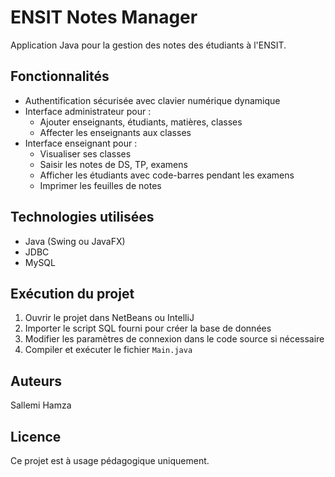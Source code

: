 # ENSIT Notes Manager

Application Java pour la gestion des notes des étudiants à l'ENSIT.

## Fonctionnalités

- Authentification sécurisée avec clavier numérique dynamique
- Interface administrateur pour :
  - Ajouter enseignants, étudiants, matières, classes
  - Affecter les enseignants aux classes
- Interface enseignant pour :
  - Visualiser ses classes
  - Saisir les notes de DS, TP, examens
  - Afficher les étudiants avec code-barres pendant les examens
  - Imprimer les feuilles de notes

## Technologies utilisées

- Java (Swing ou JavaFX)
- JDBC
- MySQL

## Exécution du projet

1. Ouvrir le projet dans NetBeans ou IntelliJ
2. Importer le script SQL fourni pour créer la base de données
3. Modifier les paramètres de connexion dans le code source si nécessaire
4. Compiler et exécuter le fichier `Main.java`

## Auteurs
Sallemi Hamza
## Licence

Ce projet est à usage pédagogique uniquement.
